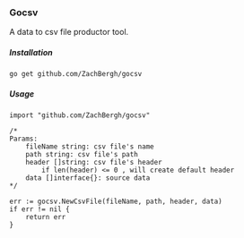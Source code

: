 ### Gocsv

A data to csv file productor tool.

##### Installation
````
go get github.com/ZachBergh/gocsv
````

##### Usage

````
import "github.com/ZachBergh/gocsv"

/* 
Params:
    fileName string: csv file's name 
    path string: csv file's path
    header []string: csv file's header
        if len(header) <= 0 , will create default header
    data []interface{}: source data
*/

err := gocsv.NewCsvFile(fileName, path, header, data)
if err != nil {
    return err
}
````